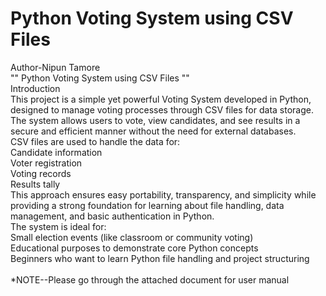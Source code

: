 # Python Voting System using CSV Files

Author-Nipun Tamore
<br>
"" Python Voting System using CSV Files ""
<br>
Introduction
<br>
This project is a simple yet powerful Voting System developed in Python, designed to manage voting processes through CSV files for data storage. The system allows users to vote, view candidates, and see results in a secure and efficient manner without the need for external databases.
<br>
CSV files are used to handle the data for:
<br>
Candidate information
<br>
Voter registration
<br>
Voting records
<br>
Results tally
<br>
This approach ensures easy portability, transparency, and simplicity while providing a strong foundation for learning about file handling, data management, and basic authentication in Python.
<br>
The system is ideal for:
<br>
  Small election events (like classroom or community voting)
<br>
  Educational purposes to demonstrate core Python concepts
<br>
  Beginners who want to learn Python file handling and project structuring
<br>
<br>
*NOTE--Please go through the attached document for user manual
